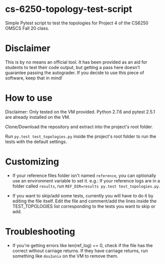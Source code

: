 # cs-6250-topology-test-script
Simple Pytest script to test the topologies for Project 4 of the CS6250 OMSCS Fall 20 class.

# Disclaimer

This is by no means an official tool. It has been provided as an aid for students to test their code output, but getting a pass here doesn't guarantee passing the autograder. If you decide to use this piece of software, keep that in mind!

# How to use

Disclaimer: Only tested on the VM provided. Python 2.7.6 and pytest 2.5.1 are already installed on the VM.

Clone/Download the repository and extract into the project's root folder.

Run `py.test test_topologies.py` inside the project's root folder to run the tests with the default settings.

# Customizing

- If your reference files folder isn't named `reference`, you can optionally use an environment variable to set it.
e.g.: If your reference logs are in a folder called `results`, run `REF_DIR=results py.test test_topologies.py`.

- If you want to skip/add some tests, currently you will have to do it by editing the file itself. Edit the file and comment/add the lines inside the TEST_TOPOLOGIES list corresponding to the tests you want to skip or add.


# Troubleshooting

- If you're getting errors like len(ref_log) == 0, check if the file has the correct without carriage returns. If they have carriage returns, run something like `dos2unix` on the VM to remove them.
